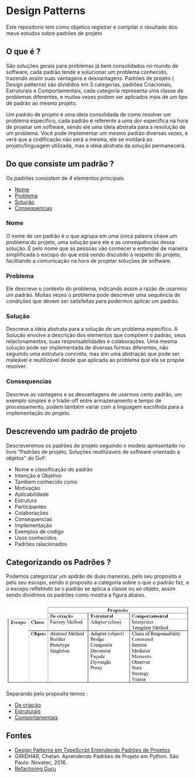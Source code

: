 # Design Patterns
Este repositorio tem como objetico registrar e compilar o resultado dos meus estudos sobre padrões de projeto

## O que é ?
São soluções gerais para problemas já bem consolidados no mundo de software, cada padrão tende a solucionar um problema conhecido, trazendo assim suas vantagens e desvantagens. Padrões de projeto ( Design patterns) são divididos em 3 categorias, padrões Criacionais, Estruturais e Comportamentais, cada categoria representa uma classe de problemas diferentes, e muitas vezes podem ser aplicados mais de um tipo de padrão ao mesmo projeto.

Um padrão de projeto é uma ideia consolidada de como resolver um problema específico, cada padrão é referente a uma dor específica na hora de projetar um software, sendo ele uma ideia abstrata para a resolução de um problema. Você pode implementar um mesmo padrão diversas vezes, e verá que a codificação não será a mesma, ele se moldará ao projeto/linguagem utilizada, mas a ideia abstrata da solução permanecerá. 

## Do que consiste um padrão ?
Os padrões consistem de 4 elementos principais
- [Nome](#nome)
- [Problema](#problema)
- [Solução](#solução)
- [Consequencias](#consequencias)
### Nome
O nome de um padrão é o que agrupa em uma única palavra chave um problema do projeto, uma solução para ele e as consequências dessa solução. É pelo nome que as pessoas vão conhecer e entender de maneira simplificada o escopo do que está sendo discutido a respeito do projeto, facilitando a comunicação na hora de projetar soluções de software.
### Problema
Ele descreve o contexto do problema, indicando assim a razão de usarmos um padrão. Muitas vezes o problema pode descrever uma sequência de condições que devem ser satisfeitas para podermos aplicar um padrão.

### Solução
Descreve a ideia abstrata para a solução de um problema específico. A Solução envolve a descrição dos elementos que compõem o padrão, seus relacionamentos, suas responsabilidades e colaborações. Uma mesma solução pode ser implementada de diversas formas diferentes, não seguindo uma estrutura concreta, mas sim uma abstração que pode ser maleável e reutilizável desde que aplicada ao problema que ela se propõe resolver.

### Consequencias
Descreve as vantagens e as desvantagens de usarmos certo padrão, um exemplo simples é o trade-off entre armazenamento e tempo de processamento, podem também variar com a linguagem escolhida para a implementação do projeto.


## Descrevendo um padrão de projeto
Descreveremos os padrões de projeto seguindo o modelo apresentado no livro "Padrões de projeto, Soluções reutilizaveis de software orientado a objetos" do GoF:

- Nome e classificação do padrão
- Intenção e Objetivo
- Tambem conhecido como
- Motivação
- Aplicabilidade
- Estrutura
- Participantes
- Colaborações
- Consequencias
- Implementação
- Exemplos de codigo
- Usos conhecidos
- Padrões ralacionados 

## Categorizando os Padrões ?
Podemos categorizar um apdrão de duas maneiras, pelo seu proposito e pelo seu escopo, sendo o proposito a categoria sobre o que o padrão faz, e o escopo refletindo se o padrão se aplica a classe ou ao objeto, assim sendo dividimos os padrões como mostra a figura abaixo.

![Proposito vs Escopo](./Finalidade_escopo.png)

Separando pelo proposito temos :
- [De criação](./Criacionais/README.md)
- [Estruturais](./Estruturais/README.md)
- [Comportamentais](./Comportamentais/README.md)
## Fontes
- [Design Patterns em TypeScript Entendendo Padrões de Projetos](https://www.udemy.com/course/curso-design-patterns-typescript/learn/lecture/25114156?start=0#overview)
- GIRIDHAR, Chetan. Aprendendo Padrões de Projeto em Python. São Paulo: Novatec, 2016.
- [Refactoring Guru](https://refactoring.guru/design-patterns)